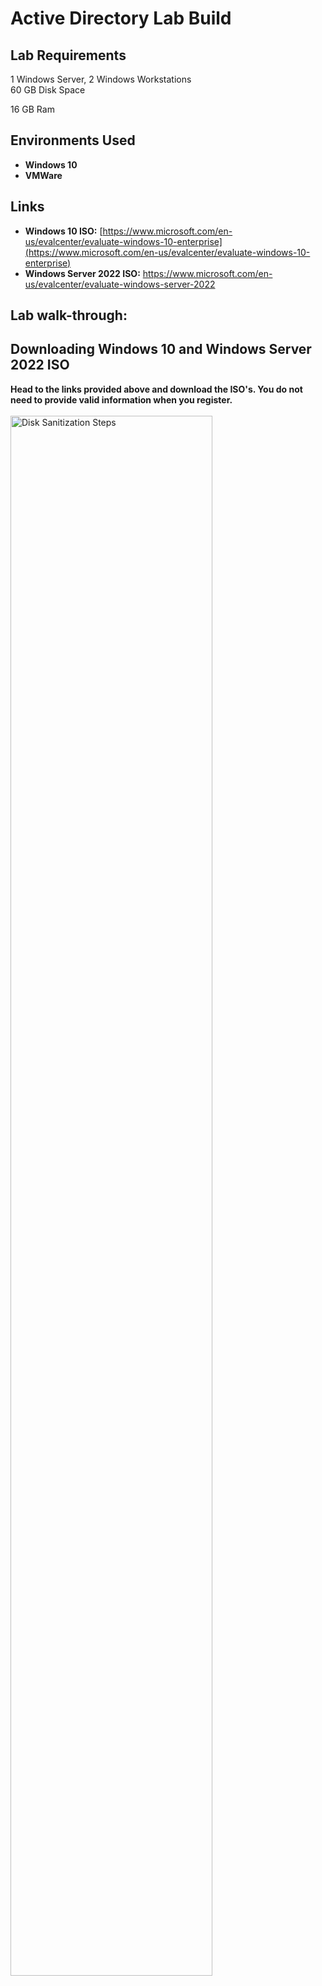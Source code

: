 <h1>Active Directory Lab Build</h1>

<h2>Lab Requirements</h2>
1 Windows Server, 2 Windows Workstations
<br />
60 GB Disk Space

16 GB Ram

<h2>Environments Used </h2>

- <b>Windows 10</b>
- <b>VMWare</b>

<h2>Links</h2>

- <b>Windows 10 ISO:</b> [https://www.microsoft.com/en-us/evalcenter/evaluate-windows-10-enterprise](https://www.microsoft.com/en-us/evalcenter/evaluate-windows-10-enterprise)
- <b>Windows Server 2022 ISO:</b> https://www.microsoft.com/en-us/evalcenter/evaluate-windows-server-2022





<h2>Lab walk-through:</h2>

<p align="center">
<h2> Downloading Windows 10 and Windows Server 2022 ISO </h2> 
  <b> Head to the links provided above and download the ISO's. You do not need to provide valid information when you register. </b>
<br />
<br />
<img src="https://i.imgur.com/OOC4jKg.png" height="80%" width="80%" alt="Disk Sanitization Steps"/>
<br />
<br />
